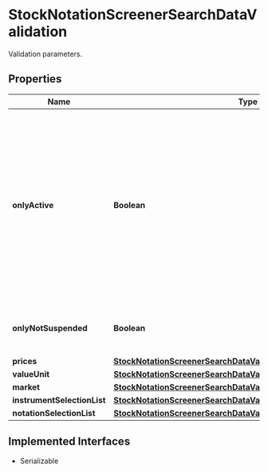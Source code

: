 

# StockNotationScreenerSearchDataValidation

Validation parameters.

## Properties

Name | Type | Description | Notes
------------ | ------------- | ------------- | -------------
**onlyActive** | **Boolean** | If &#x60;true&#x60;, only active notations will be returned. The term \&quot;active\&quot; reflects the fact that notations and related data are not being deleted immediately after becoming irrelevant (e.g. because the source does not provide a price anymore), but remains in general retrievable for up to 6 months. |  [optional]
**onlyNotSuspended** | **Boolean** | If &#x60;true&#x60;, only notations not suspended from trading will be returned. |  [optional]
**prices** | [**StockNotationScreenerSearchDataValidationPrices**](StockNotationScreenerSearchDataValidationPrices.md) |  |  [optional]
**valueUnit** | [**StockNotationScreenerSearchDataValidationValueUnit**](StockNotationScreenerSearchDataValidationValueUnit.md) |  |  [optional]
**market** | [**StockNotationScreenerSearchDataValidationMarket**](StockNotationScreenerSearchDataValidationMarket.md) |  |  [optional]
**instrumentSelectionList** | [**StockNotationScreenerSearchDataValidationInstrumentSelectionList**](StockNotationScreenerSearchDataValidationInstrumentSelectionList.md) |  |  [optional]
**notationSelectionList** | [**StockNotationScreenerSearchDataValidationNotationSelectionList**](StockNotationScreenerSearchDataValidationNotationSelectionList.md) |  |  [optional]


## Implemented Interfaces

* Serializable


